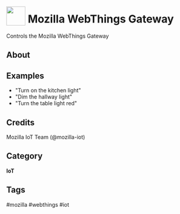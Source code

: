 # <img src='https://mozilla-iot.github.io/mozilla-webthings-gateway-skill/icon.png' card_color='#40DBB0' width='50' height='50' style='vertical-align:bottom'/> Mozilla WebThings Gateway
Controls the Mozilla WebThings Gateway

## About


## Examples
* "Turn on the kitchen light"
* "Dim the hallway light"
* "Turn the table light red"

## Credits
Mozilla IoT Team (@mozilla-iot)

## Category
**IoT**

## Tags
#mozilla
#webthings
#iot

